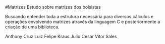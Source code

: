 #Matrizes
Estudo sobre matrizes dos bolsistas

Buscando entender toda a estrutura necessária para diversos cálculos e operações envolvendo matrizes através da linguagem C e posteriormente a criação de uma biblioteca.

Anthony Cruz
Luiz Felipe Kraus
Julio Cesar
Vitor Sales
